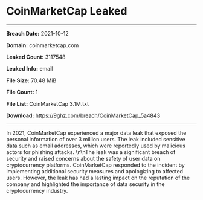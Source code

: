 # CoinMarketCap Leaked

------------
**Breach Date:** 2021-10-12

**Domain:** coinmarketcap.com

**Leaked Count:** 3117548

**Leaked Info:** email

**File Size:** 70.48 MiB

**File Count:** 1

**File List:** CoinMarketCap 3.1M.txt

**Download:** https://9ghz.com/breach/CoinMarketCap_5a4843

------------
In 2021, CoinMarketCap experienced a major data leak that exposed the personal information of over 3 million users. The leak included sensitive data such as email addresses, which were reportedly used by malicious actors for phishing attacks. \n\nThe leak was a significant breach of security and raised concerns about the safety of user data on cryptocurrency platforms. CoinMarketCap responded to the incident by implementing additional security measures and apologizing to affected users. However, the leak has had a lasting impact on the reputation of the company and highlighted the importance of data security in the cryptocurrency industry.
